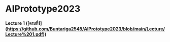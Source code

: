 # AIPrototype2023

#### Lecture 1 ([คาบที่1] (https://github.com/Buntariga2545/AIPrototype2023/blob/main/Lecture/Lecture%201.pdf))
